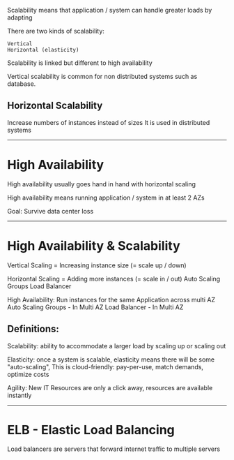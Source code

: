 Scalability means that application / system can handle greater loads by adapting

There are two kinds of scalability:

	Vertical
	Horizontal (elasticity)

Scalability is linked but different to high availability

Vertical scalability is common for non distributed systems such as database.

## Horizontal Scalability

Increase numbers of instances instead of sizes
It is used in distributed systems

---
# High Availability

High availability usually goes hand in hand with horizontal scaling

High availability means running application / system in at least 2 AZs

Goal: Survive data center loss

---

# High Availability & Scalability

Vertical Scaling = Increasing instance size (= scale up / down)

Horizontal Scaling = Adding more instances (= scale in / out)
	Auto Scaling Groups
	Load Balancer

High Availability: Run instances for the same Application across multi AZ
	Auto Scaling Groups - In Multi AZ
	Load Balancer - In Multi AZ

## Definitions:

Scalability: ability to accommodate a larger load by scaling up or scaling out

Elasticity: once a system is scalable, elasticity means there will be some "auto-scaling", This is cloud-friendly: pay-per-use, match demands, optimize costs

Agility: New IT Resources are only a click away, resources are available instantly

---

# ELB - Elastic Load Balancing

Load balancers are servers that forward internet traffic to multiple servers 

